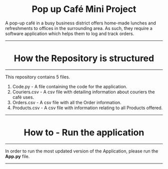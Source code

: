 
<h1 align="center"> Pop up Café Mini Project </h1>

A pop-up café in a busy business district offers home-made lunches and refreshments to offices in the surrounding area.
As such, they require a software application which helps them to log and track orders.

---

<h1 align="center"> How the Repository is structured </h1>

---

This repository contains 5 files. 
1) Code.py - A file containing the code for the application.
2) Couriers.csv - A csv file with detailing information about couriers the café uses. 
3) Orders.csv -  A csv file with all the Order information.
4) Products.csv - A csv file with information relating to all Products offered. 

---
<h1 align="center"> How to - Run the application</h1>

---

In order to run the most updated version of the Application, please run the **App.py** file.

---



